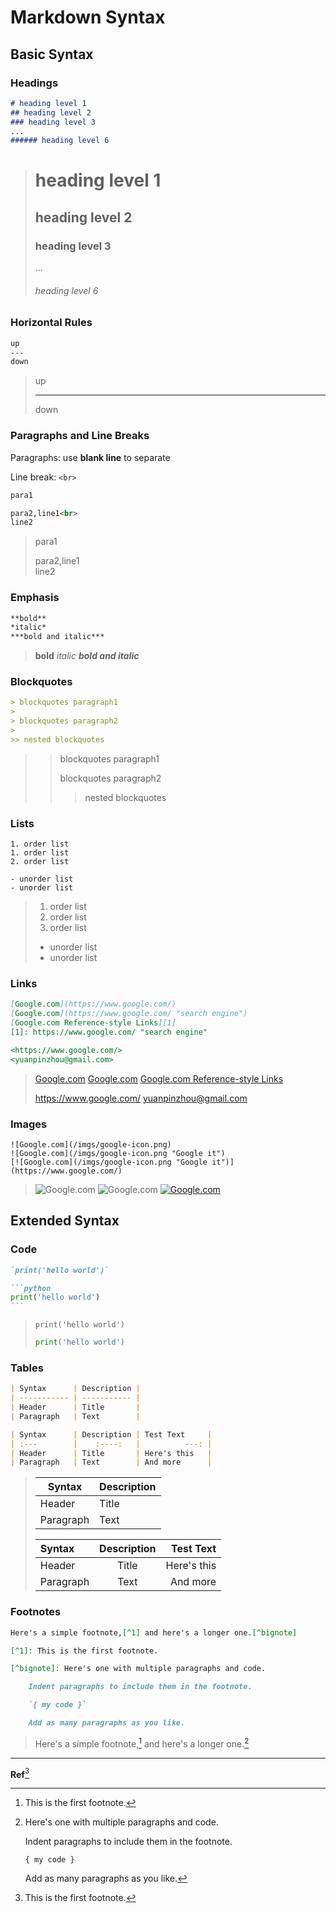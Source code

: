 # Markdown Syntax

## Basic Syntax

### Headings

```markdown
# heading level 1
## heading level 2
### heading level 3
...
###### heading level 6
```

> # heading level 1
> ## heading level 2
> ### heading level 3
> ...
>
> ###### heading level 6

### Horizontal Rules

```markdown
up
---
down
```

> up
>
> ---
>
> down

### Paragraphs and Line Breaks

Paragraphs: use **blank line** to separate

Line break: `<br>`

```markdown
para1

para2,line1<br>
line2
```

> para1
>
> para2,line1<br>
> line2

### Emphasis

```markdown
**bold**
*italic*
***bold and italic***
```

> **bold**
> *italic*
> ***bold and italic***

### Blockquotes

```markdown
> blockquotes paragraph1
>
> blockquotes paragraph2
>
>> nested blockquotes
```

>  > blockquotes paragraph1
>  >
>  > blockquotes paragraph2
>  >
>  > > nested blockquotes

### Lists

```
1. order list
1. order list
2. order list

- unorder list
- unorder list
```

> 1. order list
> 1. order list
> 2. order list
>
> - unorder list
> - unorder list

### Links

```markdown
[Google.com](https://www.google.com/)
[Google.com](https://www.google.com/ "search engine")
[Google.com Reference-style Links][1]
[1]: https://www.google.com/ "search engine"

<https://www.google.com/>
<yuanpinzhou@gmail.com>
```

> [Google.com](https://www.google.com/)
> [Google.com](https://www.google.com/ "search engine")
> [Google.com Reference-style Links][1]
>
> [1]: https://www.google.com/ "search engine"
>
> <https://www.google.com/>
> <yuanpinzhou@gmail.com>

### Images

```
![Google.com](/imgs/google-icon.png)
![Google.com](/imgs/google-icon.png "Google it")
[![Google.com](/imgs/google-icon.png "Google it")](https://www.google.com/)
```

> ![Google.com](/imgs/google-icon.png)
> ![Google.com](/imgs/google-icon.png "Google it")
> [![Google.com](/imgs/google-icon.png "Google it")](https://www.google.com/)

## Extended Syntax

### Code

````markdown
`print('hello world')`

```python
print('hello world')
```
````

> `print('hello world')`
>
> ```python
> print('hello world')
> ```

### Tables

```markdown
| Syntax      | Description |
| ----------- | ----------- |
| Header      | Title       |
| Paragraph   | Text        |

| Syntax      | Description | Test Text     |
| :---        |    :----:   |          ---: |
| Header      | Title       | Here's this   |
| Paragraph   | Text        | And more      |
```

> | Syntax    | Description |
> | --------- | ----------- |
> | Header    | Title       |
> | Paragraph | Text        |
>
> | Syntax    | Description |   Test Text |
> | :-------- | :---------: | ----------: |
> | Header    |    Title    | Here's this |
> | Paragraph |    Text     |    And more |

### Footnotes

```markdown
Here's a simple footnote,[^1] and here's a longer one.[^bignote]

[^1]: This is the first footnote.

[^bignote]: Here's one with multiple paragraphs and code.

    Indent paragraphs to include them in the footnote.

    `{ my code }`

    Add as many paragraphs as you like.
```

> Here's a simple footnote,[^1] and here's a longer one.[^bignote]
>
> [^1]: This is the first footnote.
>
> [^bignote]: Here's one with multiple paragraphs and code.
>
>     Indent paragraphs to include them in the footnote.
>     
>     `{ my code }`
>     
>     Add as many paragraphs as you like.












































---

**Ref**[^1]

[^1]: [Markdown Guild](https://www.markdownguide.org/)

